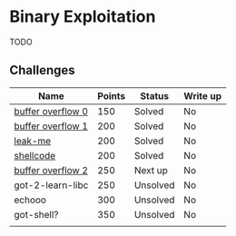 # Binary Exploitation

TODO

## Challenges

|Name|Points|Status|Write up
|-|-|-|-|
|[buffer overflow 0](buffer%20overflow%200)|150|Solved|No|
|[buffer overflow 1](buffer%20overflow%201)|200|Solved|No|
|[leak-me](leak-me)|200|Solved|No|
|[shellcode](shellcode)|200|Solved|No|
|[buffer overflow 2](buffer%20overflow%202)|250|Next up|No|
|got-2-learn-libc|250|Unsolved|No|
|echooo|300|Unsolved|No|
|got-shell?|350|Unsolved|No|
||||
